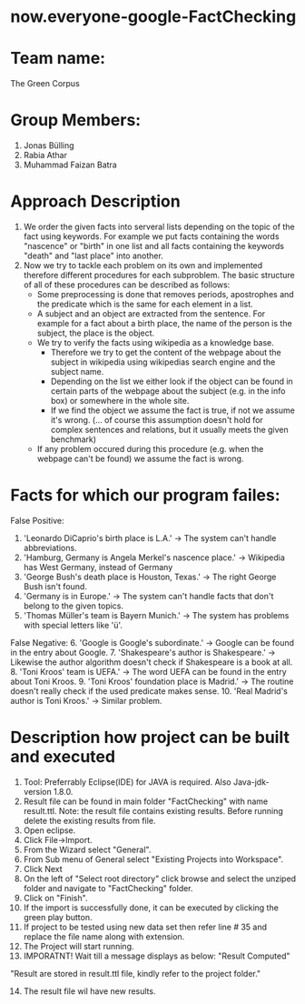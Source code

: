 # now.everyone-google-FactChecking
# Team name:
The Green Corpus

# Group Members:
1. Jonas Bülling
2. Rabia Athar
3. Muhammad Faizan Batra


# Approach Description
1. We order the given facts into serveral lists depending on the topic of the fact using keywords. For example we put facts containing the words "nascence" or "birth" in one list and all facts containing the keywords "death" and "last place" into another.
2. Now we try to tackle each problem on its own and implemented therefore different procedures for each subproblem. The basic structure of all of these procedures can be described as follows:
    - Some preprocessing is done that removes periods, apostrophes and the predicate which is the same for each element in a list.
    - A subject and an object are extracted from the sentence. For example for a fact about a birth place, the name of the person is the subject, the place is the object.
    - We try to verify the facts using wikipedia as a knowledge base. 
        - Therefore we try to get the content of the webpage about the subject in wikipedia using wikipedias search engine and the subject name.
        - Depending on the list we either look if the object can be found in certain parts of the webpage about the subject (e.g. in the info box) or somewhere in the whole site.
        - If we find the object we assume the fact is true, if not we assume it's wrong. (... of course this assumption doesn't hold for complex sentences and relations, but it usually meets the given benchmark)
    - If any problem occured during this procedure (e.g. when the webpage can't be found) we assume the fact is wrong.
    
# Facts for which our program failes:
False Positive:
1. 'Leonardo DiCaprio's birth place is L.A.' -> The system can't handle abbreviations.
2. 'Hamburg, Germany is Angela Merkel's nascence place.' -> Wikipedia has West Germany, instead of Germany
3. 'George Bush's death place is Houston, Texas.' -> The right George Bush isn't found.
4. 'Germany is in Europe.' -> The system can't handle facts that don't belong to the given topics.
5. 'Thomas Müller's team is Bayern Munich.' -> The system has problems with special letters like 'ü'.

False Negative:
6.	'Google is Google's subordinate.' -> Google can be found in the entry about Google. 
7. 	'Shakespeare's author is Shakespeare.' -> Likewise the author algorithm doesn't check if Shakespeare is a book at all.
8.	'Toni Kroos' team is UEFA.' -> The word UEFA can be found in the entry about Toni Kroos.
9.	'Toni Kroos' foundation place is Madrid.' -> The routine doesn't really check if the used predicate makes sense.
10.	'Real Madrid's author is Toni Kroos.' -> Similar problem.
    
# Description how project can be built and executed
1. Tool: Preferrably Eclipse(IDE) for JAVA is required. Also Java-jdk-version 1.8.0.
2. Result file can be found in main folder "FactChecking" with name result.ttl.
Note: the result file contains existing results. Before running delete the existing results from file.
3. Open eclipse.
4. Click File->Import.
5. From the Wizard select "General".
6. From Sub menu of General select "Existing Projects into Workspace".
7. Click Next
8. On the left of "Select root directory" click browse and select the unziped folder and navigate to "FactChecking" folder.
9. Click on "Finish".
10. If the import is successfully done, it can be executed by clicking the green play button.
11. If project to be tested using new data set then refer line #  35 and replace the file name along with extension.
12. The Project will start running.
13. IMPORATNT! Wait till a message displays as below:
  "Result Computed" 
 
  "Result are stored in result.ttl file, kindly refer to the project folder."
  
14. The result file wil have new results.

